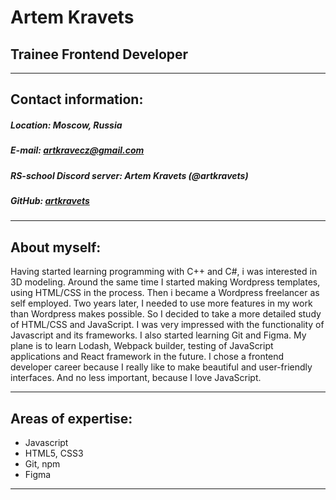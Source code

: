# Artem Kravets


## Trainee Frontend Developer

***

## Contact information:

##### Location: Moscow, Russia
##### E-mail: artkravecz@gmail.com
##### RS-school Discord server: Artem Kravets (@artkravets)
##### GitHub: [artkravets](https://github.com/artkravets)

***

## About myself:

Having started learning programming with C++ and C#, i was interested in 3D modeling. Around the same time I started making Wordpress templates, using HTML/CSS in the process. Then i became a Wordpress freelancer as self employed. Two years later, I needed to use more features in my work than Wordpress makes possible. So I decided to take a more detailed study of HTML/CSS and JavaScript. I was very impressed with the functionality of Javascript and its frameworks. I also started learning Git and Figma. My plane is to learn Lodash, Webpack builder, testing of JavaScript applications and React framework in the future. I chose a frontend developer career because I really like to make beautiful and user-friendly interfaces. And no less important, because I love JavaScript.

***

## Areas of expertise:

* Javascript
* HTML5, CSS3
* Git, npm
* Figma

***